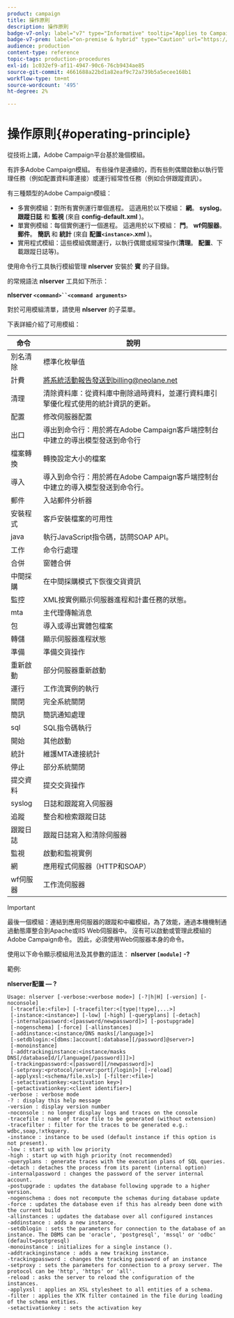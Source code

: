 ```yaml
---
product: campaign
title: 操作原則
description: 操作原則
badge-v7-only: label="v7" type="Informative" tooltip="Applies to Campaign Classic v7 only"
badge-v7-prem: label="on-premise & hybrid" type="Caution" url="https://experienceleague.adobe.com/docs/campaign-classic/using/installing-campaign-classic/architecture-and-hosting-models/hosting-models-lp/hosting-models.html" tooltip="Applies to on-premise and hybrid deployments only"
audience: production
content-type: reference
topic-tags: production-procedures
exl-id: 1c032ef9-af11-4947-90c6-76cb9434ae85
source-git-commit: 4661688a22bd1a82eaf9c72a739b5a5ecee168b1
workflow-type: tm+mt
source-wordcount: '495'
ht-degree: 2%

---
```


# 操作原則{#operating-principle}



從技術上講，Adobe Campaign平台基於幾個模組。

有許多Adobe Campaign模組。 有些操作是連續的，而有些則偶爾啟動以執行管理任務（例如配置資料庫連接）或運行經常性任務（例如合併跟蹤資訊）。

有三種類型的Adobe Campaign模組：

* 多實例模組：對所有實例運行單個進程。 這適用於以下模組： **網**。 **syslog**。 **跟蹤日誌** 和 **監視** (來自 **config-default.xml** )。
* 單實例模組：每個實例運行一個進程。 這適用於以下模組： **門**。 **wf伺服器**。 **郵件**。 **簡訊** 和 **統計** (來自 **配置`<instance>`.xml** )。
* 實用程式模組：這些模組偶爾運行，以執行偶爾或經常操作(**清理**。 **配置**、下載跟蹤日誌等)。

使用命令行工具執行模組管理 **nlserver** 安裝於 **賓** 的子目錄。

的常規語法 **nlserver** 工具如下所示：

**nlserver `<command>``<command arguments>`**

對於可用模組清單，請使用 **nlserver** 的子菜單。

下表詳細介紹了可用模組：

| 命令 | 說明 |
|---|---|
| 別名清除 | 標準化枚舉值 |
| 計費 | 將系統活動報告發送到billing@neolane.net |
| 清理 | 清除資料庫：從資料庫中刪除過時資料，並運行資料庫引擎優化程式使用的統計資訊的更新。 |
| 配置 | 修改伺服器配置 |
| 出口 | 導出到命令行：用於將在Adobe Campaign客戶端控制台中建立的導出模型發送到命令行 |
| 檔案轉換 | 轉換設定大小的檔案 |
| 導入 | 導入到命令行：用於將在Adobe Campaign客戶端控制台中建立的導入模型發送到命令行。 |
| 郵件 | 入站郵件分析器 |
| 安裝程式 | 客戶安裝檔案的可用性 |
| java | 執行JavaScript指令碼，訪問SOAP API。 |
| 工作 | 命令行處理 |
| 合併 | 窗體合併 |
| 中間採購 | 在中間採購模式下恢復交貨資訊 |
| 監控 | XML按實例顯示伺服器進程和計畫任務的狀態。 |
| mta | 主代理傳輸消息 |
| 包 | 導入或導出實體包檔案 |
| 轉儲 | 顯示伺服器進程狀態 |
| 準備 | 準備交貨操作 |
| 重新啟動 | 部分伺服器重新啟動 |
| 運行 | 工作流實例的執行 |
| 關閉 | 完全系統關閉 |
| 簡訊 | 簡訊通知處理 |
| sql | SQL指令碼執行 |
| 開始 | 其他啟動 |
| 統計 | 維護MTA連接統計 |
| 停止 | 部分系統關閉 |
| 提交資料 | 提交交貨操作 |
| syslog | 日誌和跟蹤寫入伺服器 |
| 追蹤 | 整合和檢索跟蹤日誌 |
| 跟蹤日誌 | 跟蹤日誌寫入和清除伺服器 |
| 監視 | 啟動和監視實例 |
| 網 | 應用程式伺服器（HTTP和SOAP） |
| wf伺服器 | 工作流伺服器 |

>[!IMPORTANT]
>
>最後一個模組：連結到應用伺服器的跟蹤和中繼模組，為了效能，通過本機機制通過動態庫整合到Apache或IIS Web伺服器中。 沒有可以啟動或管理此模組的Adobe Campaign命令。 因此，必須使用Web伺服器本身的命令。

使用以下命令顯示模組用法及其參數的語法： **nlserver `[module]` -?**

範例:

**nlserver配置 — ?**

```
Usage: nlserver [-verbose:<verbose mode>] [-?|h|H] [-version] [-noconsole]
 [-tracefile:<file>] [-tracefilter:<[type|!type],...>]
 [-instance:<instance>] [-low] [-high] [-queryplans] [-detach]
 [-internalpassword:<[password/newpassword]>] [-postupgrade]
 [-nogenschema] [-force] [-allinstances]
 [-addinstance:<instance/DNS masks[/language]>]
 [-setdblogin:<[dbms:]account[:database][/password]@server>]
 [-monoinstance]
 [-addtrackinginstance:<instance/masks DNS[/databaseId/[/language[/password]]]>]
 [-trackingpassword:<[password][/newpassword]>]
 [-setproxy:<protocol/server:port[/login]>] [-reload]
 [-applyxsl:<schema/file.xsl>] [-filter:<file>]
 [-setactivationkey:<activation key>]
 [-getactivationkey:<client identifier>]
-verbose : verbose mode
-? : display this help message
-version : display version number
-noconsole : no longer display logs and traces on the console
-tracefile : name of trace file to be generated (without extension)
-tracefilter : filter for the traces to be generated e.g.: wdbc,soap,!xtkquery.
-instance : instance to be used (default instance if this option is not present).
-low : start up with low priority
-high : start up with high priority (not recommended)
-queryplans : generate traces with the execution plans of SQL queries.
-detach : detaches the process from its parent (internal option)
-internalpassword : changes the password of the server internal account.
-postupgrade : updates the database following upgrade to a higher version. 
-nogenschema : does not recompute the schemas during database update
-force : updates the database even if this has already been done with the current build 
-allinstances : updates the database over all configured instances
-addinstance : adds a new instance.
-setdblogin : sets the parameters for connection to the database of an instance. The DBMS can be 'oracle', 'postgresql', 'mssql' or 'odbc' (default=postgresql)
-monoinstance : initializes for a single instance ().
-addtrackinginstance : adds a new tracking instance.
-trackingpassword : changes the tracking password of an instance
-setproxy : sets the parameters for connection to a proxy server. The protocol can be 'http', 'https' or 'all'.
-reload : asks the server to reload the configuration of the instances. 
-applyxsl : applies an XSL stylesheet to all entities of a schema. 
-filter : applies the XTK filter contained in the file during loading of the schema entities.
-setactivationkey : sets the activation key
```
